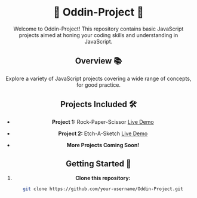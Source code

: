 <div align="center">

# 🚀 Oddin-Project 🌟

Welcome to Oddin-Project! This repository contains basic JavaScript projects aimed at honing your coding skills and understanding in JavaScript.

## Overview 📚

Explore a variety of JavaScript projects covering a wide range of concepts, for good practice.

## Projects Included 🛠️

- **Project 1:** Rock-Paper-Scissor   [Live Demo](https://playepsc.netlify.app/) <!-- Replace '#' with your live demo link -->
- **Project 2:** Etch-A-Sketch        [Live Demo](https://sketch90.netlify.app/) 
    
- **More Projects Coming Soon!**


## Getting Started 🎉

1. **Clone this repository:**

   ```bash
   git clone https://github.com/your-username/Oddin-Project.git

